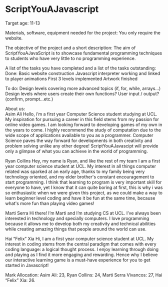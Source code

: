 # ScriptYouAJavascript

Target age: 11-13

Materials, software, equipment needed for the project: 
You only require the website.

The objective of the project and a short description: 
The aim of ScriptYouAJavaScript is to showcase fundamental programming techniques to students who have very little to no programming experience. 

A list of the tasks you have completed and a list of the tasks outstanding:
Done:
Basic website construction
Javascript interpreter working and linked to player animations
First 3 levels implemented
Artwork finished

To do:
Design levels covering more advanced topics (if, for, while, arrays...)
Design levels where users create their own functions?
User input / output? (confirm, prompt…etc.)

About us:		
Asim Ali
Hello, i’m a first year Computer Science student studying at UCL. 
My inspiration for pursuing a career in this field stems from my passion for online video games. 
I am looking forward to developing games of my own in the years to come. 
I highly recommend the study of computation due to the wide scope of applications available to you as a programmer. 
Computer Science paves the way forward for developments in both creativity and problem solving unlike any other degree! 
ScriptYouAJavascipt will provide only a glimpse of what you can achieve in the world of programming.

Ryan Collins
Hey, my name is Ryan, and like the rest of my team I am a first year computer science student at UCL. 
My interest in all things computer related was sparked at an early age, thanks to my family being very technology oriented, 
and my elder brother's constant encouragement to start programming. I think that learning to program is very 
important skill for everyone to have, yet I know that it can quite boring at first, 
this is why i was so enthusiastic when we were given this project, as we could make a way to learn beginner level coding and 
have it be fun at the same time, because what's more fun than playing video games!

Marti Serra
Hi there! I’m Marti and I’m studying CS at UCL. I’ve always been interested in technology and specially computers. 
I love programming because it allows me to develop both my creativity and technical abilities while creating amazing things 
that people around the world can use. 

Hai “Felix” Xia
Hi, I am a first year computer science student at UCL. 
My interest in coding stems from the central paradigm that comes with every coding language: a logical thought process. 
I enjoy learning through doing and playing as I find it more engaging and rewarding. 
Hence why I believe our interactive learning game is a must-have experience for you to get started in Javascript! 


Mark Allocation:
Asim Ali: 23,
Ryan Collins: 24,
Marti Serra Vivancos: 27,
Hai “Felix” Xia: 26.
